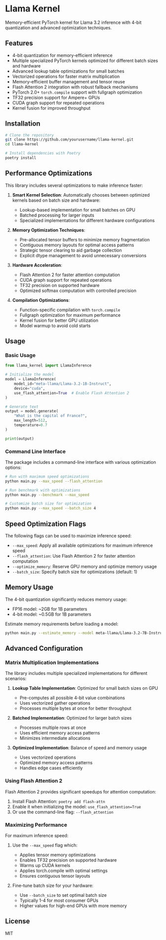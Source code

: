 # Llama Kernel

Memory-efficient PyTorch kernel for Llama 3.2 inference with 4-bit quantization and advanced optimization techniques.

## Features

- 4-bit quantization for memory-efficient inference
- Multiple specialized PyTorch kernels optimized for different batch sizes and hardware
- Advanced lookup table optimizations for small batches
- Vectorized operations for faster matrix multiplication
- Memory-efficient buffer management and tensor reuse
- Flash Attention 2 integration with robust fallback mechanisms
- PyTorch 2.0+ `torch.compile` support with fullgraph optimization
- TF32 precision support for Ampere+ GPUs
- CUDA graph support for repeated operations
- Kernel fusion for improved throughput

## Installation

```bash
# Clone the repository
git clone https://github.com/yourusername/llama-kernel.git
cd llama-kernel

# Install dependencies with Poetry
poetry install
```

## Performance Optimizations

This library includes several optimizations to make inference faster:

1. **Smart Kernel Selection**: Automatically chooses between optimized kernels based on batch size and hardware:
   - Lookup-based implementation for small batches on GPU
   - Batched processing for larger inputs
   - Specialized implementations for different hardware configurations

2. **Memory Optimization Techniques**:
   - Pre-allocated tensor buffers to minimize memory fragmentation
   - Contiguous memory layouts for optimal access patterns
   - Strategic tensor clearing to aid garbage collection
   - Explicit dtype management to avoid unnecessary conversions

3. **Hardware Acceleration**:
   - Flash Attention 2 for faster attention computation
   - CUDA graph support for repeated operations
   - TF32 precision on supported hardware
   - Optimized softmax computation with controlled precision

4. **Compilation Optimizations**:
   - Function-specific compilation with `torch.compile`
   - Fullgraph optimization for maximum performance
   - Kernel fusion for better GPU utilization
   - Model warmup to avoid cold starts

## Usage

### Basic Usage

```python
from llama_kernel import LlamaInference

# Initialize the model
model = LlamaInference(
    model_id="meta-llama/Llama-3.2-1B-Instruct",
    device="cuda",
    use_flash_attention=True  # Enable Flash Attention 2
)

# Generate text
output = model.generate(
    "What is the capital of France?",
    max_length=512,
    temperature=0.7
)

print(output)
```

### Command Line Interface

The package includes a command-line interface with various optimization options:

```bash
# Run with maximum speed optimizations
python main.py --max_speed --flash_attention

# Run benchmark with optimizations
python main.py --benchmark --max_speed

# Customize batch size for optimization
python main.py --max_speed --batch_size 4
```

## Speed Optimization Flags

The following flags can be used to maximize inference speed:

- `--max_speed`: Apply all available optimizations for maximum inference speed
- `--flash_attention`: Use Flash Attention 2 for faster attention computation
- `--optimize_memory`: Reserve GPU memory and optimize memory usage
- `--batch_size`: Specify batch size for optimizations (default: 1)

## Memory Usage

The 4-bit quantization significantly reduces memory usage:

- FP16 model: ~2GB for 1B parameters
- 4-bit model: ~0.5GB for 1B parameters

Estimate memory requirements before loading a model:

```bash
python main.py --estimate_memory --model meta-llama/Llama-3.2-7B-Instruct
```

## Advanced Configuration

### Matrix Multiplication Implementations

The library includes multiple specialized implementations for different scenarios:

1. **Lookup Table Implementation**: Optimized for small batch sizes on GPU
   - Pre-computes all possible 4-bit value combinations
   - Uses vectorized gather operations
   - Processes multiple bytes at once for better throughput

2. **Batched Implementation**: Optimized for larger batch sizes
   - Processes multiple rows at once
   - Uses efficient memory access patterns
   - Minimizes intermediate allocations

3. **Optimized Implementation**: Balance of speed and memory usage
   - Uses vectorized operations
   - Optimized memory access patterns
   - Handles edge cases efficiently

### Using Flash Attention 2

Flash Attention 2 provides significant speedups for attention computation:

1. Install Flash Attention: `poetry add flash-attn`
2. Enable it when initializing the model: `use_flash_attention=True`
3. Or use the command-line flag: `--flash_attention`

### Maximizing Performance

For maximum inference speed:

1. Use the `--max_speed` flag which:
   - Applies tensor memory optimizations
   - Enables TF32 precision on supported hardware
   - Warms up CUDA kernels
   - Applies torch.compile with optimal settings
   - Ensures contiguous tensor layouts

2. Fine-tune batch size for your hardware:
   - Use `--batch_size` to set optimal batch size
   - Typically 1-4 for most consumer GPUs
   - Higher values for high-end GPUs with more memory

## License

MIT 